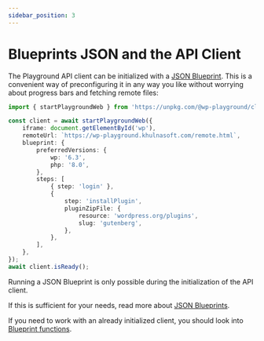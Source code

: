 ```yaml
---
sidebar_position: 3
---
```


# Blueprints JSON and the API Client

The Playground API client can be initialized with a [JSON Blueprint](../09-blueprints-api/01-index.md). This is a convenient way of preconfiguring it in any way you like without worrying about progress bars and fetching remote files:

```ts
import { startPlaygroundWeb } from 'https://unpkg.com/@wp-playground/client/index.js';

const client = await startPlaygroundWeb({
	iframe: document.getElementById('wp'),
	remoteUrl: `https://wp-playground.khulnasoft.com/remote.html`,
	blueprint: {
		preferredVersions: {
			wp: '6.3',
			php: '8.0',
		},
		steps: [
			{ step: 'login' },
			{
				step: 'installPlugin',
				pluginZipFile: {
					resource: 'wordpress.org/plugins',
					slug: 'gutenberg',
				},
			},
		],
	},
});
await client.isReady();
```

Running a JSON Blueprint is only possible during the initialization of the API client.

If this is sufficient for your needs, read more about [JSON Blueprints](../09-blueprints-api/01-index.md).

If you need to work with an already initialized client, you should look into [Blueprint functions](./05-blueprint-functions-in-api-client.md).

